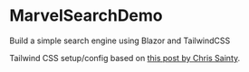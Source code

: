 # MarvelSearchDemo
Build a simple search engine using Blazor and TailwindCSS

Tailwind CSS setup/config based on [this post by Chris Sainty](https://chrissainty.com/integrating-tailwind-css-with-blazor-using-gulp-part-1/).
